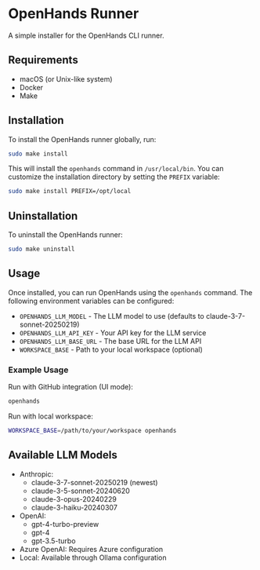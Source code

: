 # OpenHands Runner

A simple installer for the OpenHands CLI runner.

## Requirements

- macOS (or Unix-like system)
- Docker
- Make

## Installation

To install the OpenHands runner globally, run:

```bash
sudo make install
```

This will install the `openhands` command in `/usr/local/bin`. You can customize the installation directory by setting the `PREFIX` variable:

```bash
sudo make install PREFIX=/opt/local
```

## Uninstallation

To uninstall the OpenHands runner:

```bash
sudo make uninstall
```

## Usage

Once installed, you can run OpenHands using the `openhands` command. The following environment variables can be configured:

- `OPENHANDS_LLM_MODEL` - The LLM model to use (defaults to claude-3-7-sonnet-20250219)
- `OPENHANDS_LLM_API_KEY` - Your API key for the LLM service
- `OPENHANDS_LLM_BASE_URL` - The base URL for the LLM API
- `WORKSPACE_BASE` - Path to your local workspace (optional)

### Example Usage

Run with GitHub integration (UI mode):
```bash
openhands
```

Run with local workspace:
```bash
WORKSPACE_BASE=/path/to/your/workspace openhands
```

## Available LLM Models

- Anthropic:
  - claude-3-7-sonnet-20250219 (newest)
  - claude-3-5-sonnet-20240620
  - claude-3-opus-20240229
  - claude-3-haiku-20240307
- OpenAI: 
  - gpt-4-turbo-preview
  - gpt-4
  - gpt-3.5-turbo
- Azure OpenAI: Requires Azure configuration
- Local: Available through Ollama configuration